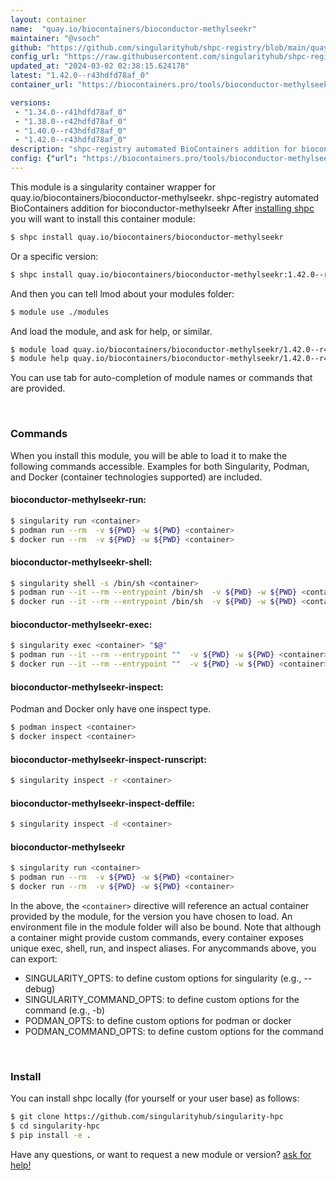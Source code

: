 ```yaml
---
layout: container
name:  "quay.io/biocontainers/bioconductor-methylseekr"
maintainer: "@vsoch"
github: "https://github.com/singularityhub/shpc-registry/blob/main/quay.io/biocontainers/bioconductor-methylseekr/container.yaml"
config_url: "https://raw.githubusercontent.com/singularityhub/shpc-registry/main/quay.io/biocontainers/bioconductor-methylseekr/container.yaml"
updated_at: "2024-03-02 02:38:15.624178"
latest: "1.42.0--r43hdfd78af_0"
container_url: "https://biocontainers.pro/tools/bioconductor-methylseekr"

versions:
 - "1.34.0--r41hdfd78af_0"
 - "1.38.0--r42hdfd78af_0"
 - "1.40.0--r43hdfd78af_0"
 - "1.42.0--r43hdfd78af_0"
description: "shpc-registry automated BioContainers addition for bioconductor-methylseekr"
config: {"url": "https://biocontainers.pro/tools/bioconductor-methylseekr", "maintainer": "@vsoch", "description": "shpc-registry automated BioContainers addition for bioconductor-methylseekr", "latest": {"1.42.0--r43hdfd78af_0": "sha256:5f2ae33622ca875fbf07986df34a857acf0521246426b952ea755be6c6da4120"}, "tags": {"1.34.0--r41hdfd78af_0": "sha256:fd810c9eb0ab5620b5c8915a51845e25d12796cd40ac70fe8e9229941f466cb7", "1.38.0--r42hdfd78af_0": "sha256:9772acf039a0dab82ecda3462d01165edfb40b33962a3c7f51f79fbd592b49b8", "1.40.0--r43hdfd78af_0": "sha256:2857b6ea2c4708ff179be4a8de7098c755a9dd12747d764c97edb6ff97671275", "1.42.0--r43hdfd78af_0": "sha256:5f2ae33622ca875fbf07986df34a857acf0521246426b952ea755be6c6da4120"}, "docker": "quay.io/biocontainers/bioconductor-methylseekr"}
---
```


This module is a singularity container wrapper for quay.io/biocontainers/bioconductor-methylseekr.
shpc-registry automated BioContainers addition for bioconductor-methylseekr
After [installing shpc](#install) you will want to install this container module:


```bash
$ shpc install quay.io/biocontainers/bioconductor-methylseekr
```

Or a specific version:

```bash
$ shpc install quay.io/biocontainers/bioconductor-methylseekr:1.42.0--r43hdfd78af_0
```

And then you can tell lmod about your modules folder:

```bash
$ module use ./modules
```

And load the module, and ask for help, or similar.

```bash
$ module load quay.io/biocontainers/bioconductor-methylseekr/1.42.0--r43hdfd78af_0
$ module help quay.io/biocontainers/bioconductor-methylseekr/1.42.0--r43hdfd78af_0
```

You can use tab for auto-completion of module names or commands that are provided.

<br>

### Commands

When you install this module, you will be able to load it to make the following commands accessible.
Examples for both Singularity, Podman, and Docker (container technologies supported) are included.

#### bioconductor-methylseekr-run:

```bash
$ singularity run <container>
$ podman run --rm  -v ${PWD} -w ${PWD} <container>
$ docker run --rm  -v ${PWD} -w ${PWD} <container>
```

#### bioconductor-methylseekr-shell:

```bash
$ singularity shell -s /bin/sh <container>
$ podman run --it --rm --entrypoint /bin/sh  -v ${PWD} -w ${PWD} <container>
$ docker run --it --rm --entrypoint /bin/sh  -v ${PWD} -w ${PWD} <container>
```

#### bioconductor-methylseekr-exec:

```bash
$ singularity exec <container> "$@"
$ podman run --it --rm --entrypoint ""  -v ${PWD} -w ${PWD} <container> "$@"
$ docker run --it --rm --entrypoint ""  -v ${PWD} -w ${PWD} <container> "$@"
```

#### bioconductor-methylseekr-inspect:

Podman and Docker only have one inspect type.

```bash
$ podman inspect <container>
$ docker inspect <container>
```

#### bioconductor-methylseekr-inspect-runscript:

```bash
$ singularity inspect -r <container>
```

#### bioconductor-methylseekr-inspect-deffile:

```bash
$ singularity inspect -d <container>
```



#### bioconductor-methylseekr

```bash
$ singularity run <container>
$ podman run --rm  -v ${PWD} -w ${PWD} <container>
$ docker run --rm  -v ${PWD} -w ${PWD} <container>
```


In the above, the `<container>` directive will reference an actual container provided
by the module, for the version you have chosen to load. An environment file in the
module folder will also be bound. Note that although a container
might provide custom commands, every container exposes unique exec, shell, run, and
inspect aliases. For anycommands above, you can export:

 - SINGULARITY_OPTS: to define custom options for singularity (e.g., --debug)
 - SINGULARITY_COMMAND_OPTS: to define custom options for the command (e.g., -b)
 - PODMAN_OPTS: to define custom options for podman or docker
 - PODMAN_COMMAND_OPTS: to define custom options for the command

<br>

### Install

You can install shpc locally (for yourself or your user base) as follows:

```bash
$ git clone https://github.com/singularityhub/singularity-hpc
$ cd singularity-hpc
$ pip install -e .
```

Have any questions, or want to request a new module or version? [ask for help!](https://github.com/singularityhub/singularity-hpc/issues)